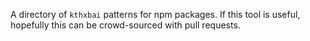 A directory of `kthxbai` patterns for npm packages. If this tool
is useful, hopefully this can be crowd-sourced with pull requests.
